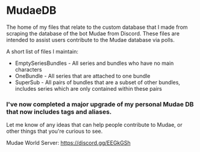 # MudaeDB
The home of my files that relate to the custom database that I made from scraping the database of the bot Mudae from Discord. These files are intended to assist users contribute to the Mudae database via polls.

A short list of files I maintain:
- EmptySeriesBundles - All series and bundles who have no main characters
- OneBundle - All series that are attached to one bundle
- SuperSub - All pairs of bundles that are a subset of other bundles, includes series which are only contained within these pairs

### I've now completed a major upgrade of my personal Mudae DB that now includes tags and aliases.

Let me know of any ideas that can help people contribute to Mudae, or other things that you're curious to see.

Mudae World Server: https://discord.gg/EEGkGSh
